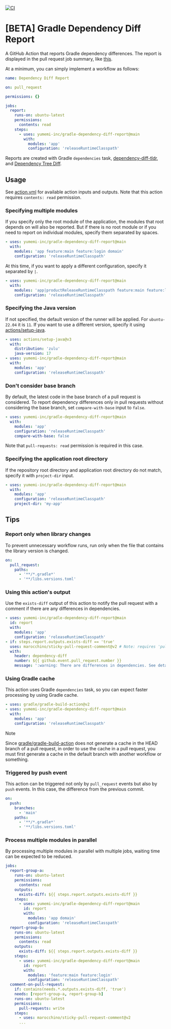[![CI](https://github.com/yumemi-inc/gradle-dependency-diff-report/actions/workflows/ci.yml/badge.svg)](https://github.com/yumemi-inc/gradle-dependency-diff-report/actions/workflows/ci.yml)

# [BETA] Gradle Dependency Diff Report

A GitHub Action that reports Gradle dependency differences.
The report is displayed in the pull request job summary, like [this](https://github.com/yumemi-inc/gradle-dependency-diff-report/actions/runs/6220601823).

At a minimum, you can simply implement a workflow as follows:

```yaml
name: Dependency Diff Report

on: pull_request

permissions: {}

jobs:
  report:
    runs-on: ubuntu-latest
    permissions:
      contents: read
    steps:
      - uses: yumemi-inc/gradle-dependency-diff-report@main
        with:
          modules: 'app'
          configuration: 'releaseRuntimeClasspath'
```

Reports are created with Gradle `dependencies` task, [dependency-diff-tldr](https://github.com/careem/dependency-diff-tldr), and [Dependency Tree Diff](https://github.com/JakeWharton/dependency-tree-diff).

## Usage

See [action.yml](action.yml) for available action inputs and outputs.
Note that this action requires `contents: read` permission.

### Specifying multiple modules

If you specify only the root module of the application, the modules that root depends on will also be reported.
But if there is no root module or if you need to report on individual modules, specify them separated by spaces.

```yaml
- uses: yumemi-inc/gradle-dependency-diff-report@main
  with:
    modules: 'app feature:main feature:login domain'
    configuration: 'releaseRuntimeClasspath'
```

At this time, if you want to apply a different configuration, specify it separated by `|`.

```yaml
- uses: yumemi-inc/gradle-dependency-diff-report@main
  with:
    modules: 'app|productReleaseRuntimeClasspath feature:main feature:login domain|debugRuntimeClasspath'
    configuration: 'releaseRuntimeClasspath'
```

### Specifying the Java version

If not specified, the default version of the runner will be applied.
For `ubuntu-22.04` it is `11`.
If you want to use a different version, specify it using [actions/setup-java](https://github.com/actions/setup-java).

```yaml
- uses: actions/setup-java@v3
  with:
    distribution: 'zulu'
    java-version: 17
- uses: yumemi-inc/gradle-dependency-diff-report@main
  with:
    modules: 'app'
    configuration: 'releaseRuntimeClasspath'
```
### Don't consider base branch

By default, the latest code in the base branch of a pull request is considered.
To report dependency differences only in pull requests without considering the base branch, set `compare-with-base` input to `false`.

```yaml
- uses: yumemi-inc/gradle-dependency-diff-report@main
  with:
    modules: 'app'
    configuration: 'releaseRuntimeClasspath'
    compare-with-base: false
```
Note that `pull-requests: read` permission is required in this case.

### Specifying the application root directory

If the repository root directory and application root directory do not match, specify it with `project-dir` input.

```yaml
- uses: yumemi-inc/gradle-dependency-diff-report@main
  with:
    modules: 'app'
    configuration: 'releaseRuntimeClasspath'
    project-dir: 'my-app'
```

## Tips

### Report only when library changes

To prevent unnecessary workflow runs, run only when the file that contains the library version is changed.

```yaml
on:
  pull_request:
    paths:
      - '**/*.gradle*'
      - '**/libs.versions.toml'
```

### Using this action's output

Use the `exists-diff` output of this action to notify the pull request with a comment if there are any differences in dependencies.

```yaml
- uses: yumemi-inc/gradle-dependency-diff-report@main
  id: report
  with:
    modules: 'app'
    configuration: 'releaseRuntimeClasspath'
- if: steps.report.outputs.exists-diff == 'true'
  uses: marocchino/sticky-pull-request-comment@v2 # Note: requires 'pull-requests: write' permission
  with:
    header: dependency-diff
    number: ${{ github.event.pull_request.number }}
    message: ':warning: There are differences in dependencies. See details [here](https://github.com/${{ github.repository }}/actions/runs/${{ github.run_id }}).'
```

### Using Gradle cache

This action uses Gradle `dependencies` task, so you can expect faster processing by using Gradle cache.

```yaml
- uses: gradle/gradle-build-action@v2
- uses: yumemi-inc/gradle-dependency-diff-report@main
  with:
    modules: 'app'
    configuration: 'releaseRuntimeClasspath'
```

> [!NOTE]  
> Since [gradle/gradle-build-action](https://github.com/gradle/gradle-build-action#using-the-cache-read-only) does not generate a cache in the HEAD branch of a pull request, in order to use the cache in a pull request, you must first generate a cache in the default branch with another workflow or something.

### Triggered by push event

This action can be triggered not only by `pull_request` events but also by `push` events.
In this case, the difference from the previous commit.

```yaml
on:
  push:
    branches:
      - 'main'
    paths:
      - '**/*.gradle*'
      - '**/libs.versions.toml'
```

### Process multiple modules in parallel

By processing multiple modules in parallel with multiple jobs, waiting time can be expected to be reduced.

```yaml
jobs:
  report-group-a:
    runs-on: ubuntu-latest
    permissions:
      contents: read
    outputs:
      exists-diff: ${{ steps.report.outputs.exists-diff }}
    steps:
      - uses: yumemi-inc/gradle-dependency-diff-report@main
        id: report
        with:
          modules: 'app domain'
          configuration: 'releaseRuntimeClasspath'
  report-group-b:
    runs-on: ubuntu-latest
    permissions:
      contents: read
    outputs:
      exists-diff: ${{ steps.report.outputs.exists-diff }}
    steps:
      - uses: yumemi-inc/gradle-dependency-diff-report@main
        id: report
        with:
          modules: 'feature:main feature:login'
          configuration: 'releaseRuntimeClasspath'
  comment-on-pull-request:
    if: contains(needs.*.outputs.exists-diff, 'true')
    needs: [report-group-a, report-group-b]
    runs-on: ubuntu-latest
    permissions:
      pull-requests: write
    steps:
      - uses: marocchino/sticky-pull-request-comment@v2
      ...
```
